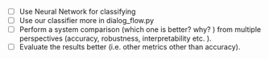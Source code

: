  - [ ] Use Neural Network for classifying
 - [ ] Use our classifier more in dialog_flow.py
 - [ ] Perform a system comparison (which one is better? why? ) from multiple perspectives (accuracy, robustness, interpretability etc. ). 
 - [ ] Evaluate the results better (i.e. other metrics other than accuracy). 
